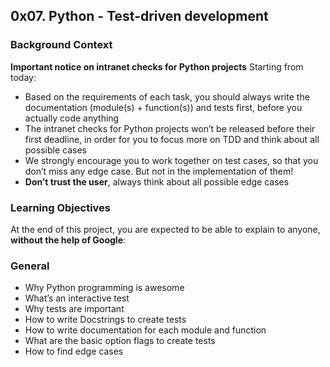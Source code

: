 ## 0x07. Python - Test-driven development

### Background Context
**Important notice on intranet checks for Python projects**
Starting from today:

* Based on the requirements of each task, you should always write the documentation (module(s) + function(s)) and tests
first, before you actually code anything
* The intranet checks for Python projects won’t be released before their first deadline, in order for you to focus more on TDD and think about all possible cases
* We strongly encourage you to work together on test cases, so that you don’t miss any edge case. But not in the implementation of them!
* **Don’t trust the user**, always think about all possible edge cases

### Learning Objectives
At the end of this project, you are expected to be able to explain to anyone, **without the help of Google**:

### General
* Why Python programming is awesome
* What’s an interactive test
* Why tests are important
* How to write Docstrings to create tests
* How to write documentation for each module and function
* What are the basic option flags to create tests
* How to find edge cases
